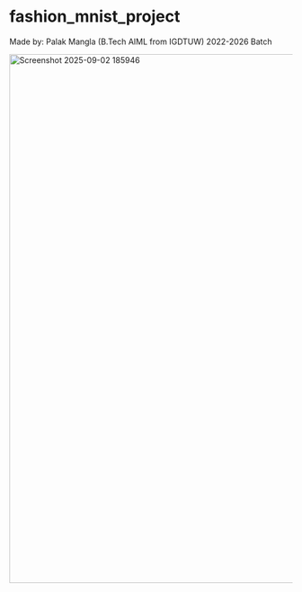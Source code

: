 # fashion_mnist_project
Made by: Palak Mangla (B.Tech AIML from IGDTUW) 2022-2026 Batch

<img width="1919" height="939" alt="Screenshot 2025-09-02 185946" src="https://github.com/user-attachments/assets/1a8f67c4-caec-443c-9e4b-d470c0bf5a37" />
